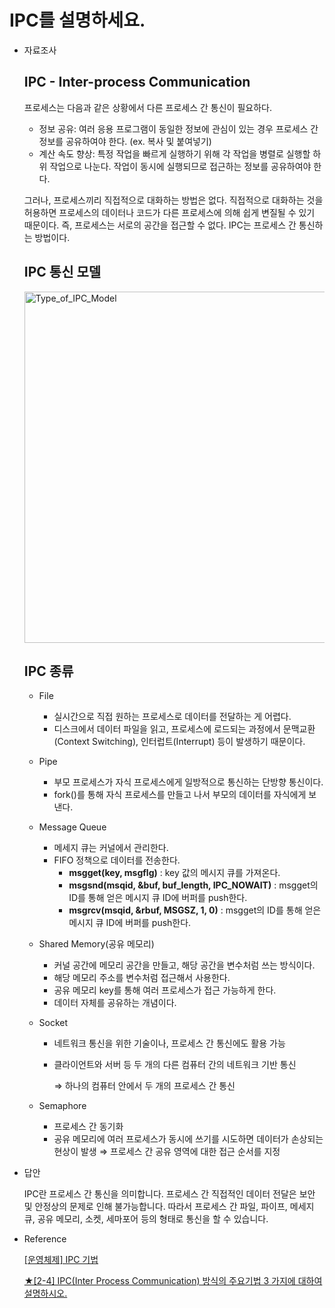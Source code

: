 # IPC를 설명하세요.

- 자료조사
    
    ## IPC - Inter-process Communication
    
    프로세스는 다음과 같은 상황에서 다른 프로세스 간 통신이 필요하다.
    
    - 정보 공유: 여러 응용 프로그램이 동일한 정보에 관심이 있는 경우 프로세스 간 정보를 공유하여야 한다. (ex. 복사 및 붙여넣기)
    - 계산 속도 향상: 특정 작업을 빠르게 실행하기 위해 각 작업을 병렬로 실행할 하위 작업으로 나눈다. 작업이 동시에 실행되므로 접근하는 정보를 공유하여야 한다.
    
    그러나, 프로세스끼리 직접적으로 대화하는 방법은 없다. 직접적으로 대화하는 것을 허용하면 프로세스의 데이터나 코드가 다른 프로세스에 의해 쉽게 변질될 수 있기 때문이다. 즉, 프로세스는 서로의 공간을 접근할 수 없다. IPC는 프로세스 간 통신하는 방법이다.
    
    ## IPC 통신 모델
    
    <img width="562" alt="Type_of_IPC_Model" src="https://user-images.githubusercontent.com/99192837/231201431-11d1afb7-1cdf-45a9-8be1-77d2e551d835.png">
    
    ## IPC 종류
    
    - File
        - 실시간으로 직접 원하는 프로세스로 데이터를 전달하는 게 어렵다.
        - 디스크에서 데이터 파일을 읽고, 프로세스에 로드되는 과정에서 문맥교환(Context Switching),  인터럽트(Interrupt) 등이 발생하기 때문이다.
    - Pipe
        - 부모 프로세스가 자식 프로세스에게 일방적으로 통신하는 단방향 통신이다.
        - fork()를 통해 자식 프로세스를 만들고 나서 부모의 데이터를 자식에게 보낸다.
        
    - Message Queue
        - 메세지 큐는 커널에서 관리한다.
        - FIFO 정책으로 데이터를 전송한다.
            - **msgget(key, msgflg)** : key 값의 메시지 큐를 가져온다.
            - **msgsnd(msqid, &buf, buf_length, IPC_NOWAIT)** : msgget의 ID를 통해 얻은 메시지 큐 ID에 버퍼를 push한다.
            - **msgrcv(msqid, &rbuf, MSGSZ, 1, 0)** : msgget의 ID를 통해 얻은 메시지 큐 ID에 버퍼를 push한다.
    
    - Shared Memory(공유 메모리)
        - 커널 공간에 메모리 공간을 만들고, 해당 공간을 변수처럼 쓰는 방식이다.
        - 해당 메모리 주소를 변수처럼 접근해서 사용한다.
        - 공유 메모리 key를 통해 여러 프로세스가 접근 가능하게 한다.
        - 데이터 자체를 공유하는 개념이다.
        
    - Socket
        - 네트워크 통신을 위한 기술이나, 프로세스 간 통신에도 활용 가능
        - 클라이언트와 서버 등 두 개의 다른 컴퓨터 간의 네트워크 기반 통신
        
            ⇒ 하나의 컴퓨터 안에서 두 개의 프로세스 간 통신
            
    - Semaphore
        - 프로세스 간 동기화
        - 공유 메모리에 여러 프로세스가 동시에 쓰기를 시도하면 데이터가 손상되는 현상이 발생 ⇒ 프로세스 간 공유 영역에 대한 접근 순서를 지정
        
- 답안
    
    IPC란 프로세스 간 통신을 의미합니다. 프로세스 간 직접적인 데이터 전달은 보안 및 안정상의 문제로 인해 불가능합니다. 따라서 프로세스 간 파일, 파이프, 메세지 큐, 공유 메모리, 소켓, 세마포어 등의 형태로 통신을 할 수 있습니다.
    
- Reference

    [[운영체제] IPC 기법](https://velog.io/@redgem92/운영체제-IPC-기법)
    
    [★[2-4] IPC(Inter Process Communication) 방식의 주요기법 3 가지에 대하여 설명하시오.](https://m.blog.naver.com/PostView.naver?isHttpsRedirect=true&blogId=santalsm&logNo=221601148535)

